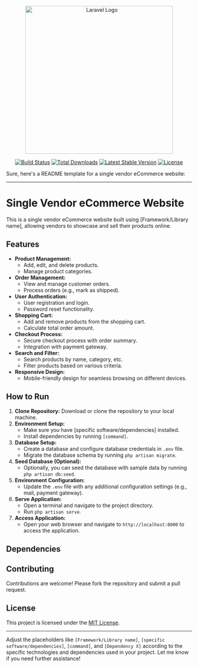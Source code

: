 <p align="center"><a href="https://laravel.com" target="_blank"><img src="https://raw.githubusercontent.com/laravel/art/master/logo-lockup/5%20SVG/2%20CMYK/1%20Full%20Color/laravel-logolockup-cmyk-red.svg" width="400" alt="Laravel Logo"></a></p>

<p align="center">
<a href="https://github.com/laravel/framework/actions"><img src="https://github.com/laravel/framework/workflows/tests/badge.svg" alt="Build Status"></a>
<a href="https://packagist.org/packages/laravel/framework"><img src="https://img.shields.io/packagist/dt/laravel/framework" alt="Total Downloads"></a>
<a href="https://packagist.org/packages/laravel/framework"><img src="https://img.shields.io/packagist/v/laravel/framework" alt="Latest Stable Version"></a>
<a href="https://packagist.org/packages/laravel/framework"><img src="https://img.shields.io/packagist/l/laravel/framework" alt="License"></a>
</p>

Sure, here's a README template for a single vendor eCommerce website:

---

# Single Vendor eCommerce Website

This is a single vendor eCommerce website built using [Framework/Library name], allowing vendors to showcase and sell their products online.

## Features

- **Product Management:**
  - Add, edit, and delete products.
  - Manage product categories.
- **Order Management:**
  - View and manage customer orders.
  - Process orders (e.g., mark as shipped).
- **User Authentication:**
  - User registration and login.
  - Password reset functionality.
- **Shopping Cart:**
  - Add and remove products from the shopping cart.
  - Calculate total order amount.
- **Checkout Process:**
  - Secure checkout process with order summary.
  - Integration with payment gateway.
- **Search and Filter:**
  - Search products by name, category, etc.
  - Filter products based on various criteria.
- **Responsive Design:**
  - Mobile-friendly design for seamless browsing on different devices.

## How to Run

1. **Clone Repository:** Download or clone the repository to your local machine.
2. **Environment Setup:**
   - Make sure you have [specific software/dependencies] installed.
   - Install dependencies by running `[command]`.
3. **Database Setup:**
   - Create a database and configure database credentials in `.env` file.
   - Migrate the database schema by running `php artisan migrate`.
4. **Seed Database (Optional):**
   - Optionally, you can seed the database with sample data by running `php artisan db:seed`.
5. **Environment Configuration:**
   - Update the `.env` file with any additional configuration settings (e.g., mail, payment gateway).
6. **Serve Application:**
   - Open a terminal and navigate to the project directory.
   - Run `php artisan serve`.
7. **Access Application:**
   - Open your web browser and navigate to `http://localhost:8000` to access the application.

## Dependencies

## Contributing

Contributions are welcome! Please fork the repository and submit a pull request.

## License

This project is licensed under the [MIT License](LICENSE).

---

Adjust the placeholders like `[Framework/Library name]`, `[specific software/dependencies]`, `[command]`, and `[Dependency X]` according to the specific technologies and dependencies used in your project. Let me know if you need further assistance!
